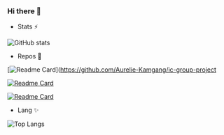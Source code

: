 ### Hi there 👋

- Stats ⚡

![GitHub stats](https://github-readme-stats.vercel.app/api?username=Aurelie-Kamgang&bg_color=30,e96443,904e95&title_color=fff&text_color=fff&show_icons=true&icon_color=ffff)

- Repos 🔭

[![Readme Card](https://github-readme-stats.vercel.app/api/pin/?username=Aurelie-Kamgang&repo=student-list-project&show_owner=true)](https://github.com/Aurelie-Kamgang/ic-group-project

[![Readme Card](https://github-readme-stats.vercel.app/api/pin/?username=Aurelie-Kamgang&repo=student-list-project&show_owner=true)](https://github.com/Aurelie-Kamgang/student-list-project )

[![Readme Card](https://github-readme-stats.vercel.app/api/pin/?username=Aurelie-Kamgang&repo=WordPress-Kubernetes&show_owner=true)](https://github.com/Aurelie-Kamgang/WordPress-Kubernetes)

- Lang ✨

![Top Langs](https://github-readme-stats.vercel.app/api/top-langs/?username=Aurelie-Kamgang&langs_count=10&theme=tokyonight)


<!--
**Aurelie-Kamgang/Aurelie-Kamgang** is a ✨ _special_ ✨ repository because its `README.md` (this file) appears on your GitHub profile.

Here are some ideas to get you started:

- 🔭 I’m currently working on ...
- 🌱 I’m currently learning ...
- 👯 I’m looking to collaborate on ...
- 🤔 I’m looking for help with ...
- 💬 Ask me about ...
- 📫 How to reach me: ...
- 😄 Pronouns: ...
- ⚡ Fun fact: ...
-->
